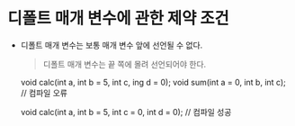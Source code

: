 # 디폴트 매개 변수에 관한 제약 조건

- 디폴트 매개 변수는 보통 매개 변수 앞에 선언될 수 없다.

    > 디폴트 매개 변수는 끝 쪽에 몰려 선언되어야 한다.


    void calc(int a, int b = 5, int c, ing d = 0);
    void sum(int a = 0, int b, int c);  // 컴파일 오류

    void calc(int a, int b = 5, int c = 0, int d = 0);      // 컴파일 성공